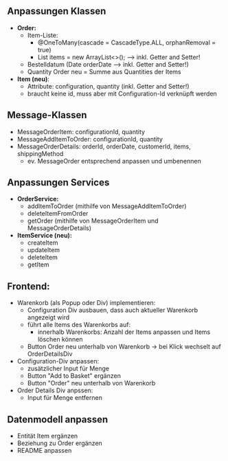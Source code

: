 ## Anpassungen Klassen
- **Order:**
	- Item-Liste:
		- @OneToMany(cascade = CascadeType.ALL, orphanRemoval = true)
		- List<Item> items = new ArrayList<>(); --> inkl. Getter and Setter!
	- Bestelldatum (Date orderDate --> inkl. Getter and Setter!)
	- Quantity Order neu = Summe aus Quantities der Items
- **Item (neu)**:
	- Attribute: configuration, quantity (inkl. Getter and Setter!)
	- braucht keine id, muss aber mit Configuration-Id verknüpft werden

## Message-Klassen
- MessageOrderItem: configurationId, quantity
- MessageAddItemToOrder: configurationId, quantity
- MessageOrderDetails: orderId, orderDate, customerId, items, shippingMethod
	- ev. MessageOrder entsprechend anpassen und umbenennen

## Anpassungen Services
- **OrderService:**
	- addItemToOrder (mithilfe von MessageAddItemToOrder)
	- deleteItemFromOrder
	- getOrder (mithilfe von MessageOrderItem und MessageOrderDetails)
- **ItemService (neu):**
	- createItem
	- updateItem
	- deleteItem
	- getItem

## Frontend:
- Warenkorb (als Popup oder Div) implementieren:
	- Configuration Div ausbauen, dass auch aktueller Warenkorb angezeigt wird
	- führt alle Items des Warenkorbs auf:
		- innerhalb Warenkorbs: Anzahl der Items anpassen und Items löschen können
	- Button Order neu unterhalb von Warenkorb -> bei Klick wechselt auf OrderDetailsDiv
- Configuration-Div anpassen:
	- zusätzlicher Input für Menge
	- Button "Add to Basket" ergänzen
	- Button "Order" neu unterhalb von Warenkorb
- Order Details Div anpssen:
	- Input für Menge entfernen

## Datenmodell anpassen
- Entität Item ergänzen
- Beziehung zu Order ergänzen
- README anpassen